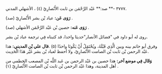 ٣٧٧٧ -** صد:** عَبْد الرَّحْمَن بن ثابت الأَنْصارِيّ (٤) ، الأشهلي المدني.

**رَوَى عَن:** عباد بْن بشر الأَنْصارِيّ (صد) .

**رَوَى عَنه:** حصين بْن عَبْد الرَّحْمَن الأشهلي (صد) .

روى له أبو داود في "فضائل الأنصار"حديثا واحدا، قد كتبناه فِي ترجمة عباد بْن بشر.

وفرق أبو حاتم بينه وبين الَّذِي قَبْلَهُ، ويُحْتَمَلُ أَنْ يَكُونَا واحدًا (٥) .**قال علي بْن المديني:** هذا عَبْد الرحمن بْن ثابت بْن الصامت الأَنْصارِيّ، ولا أحفظ لعباد بْن بشر غَيْر هَذَا الْحَدِيث.

**وَقَال فِي موضع آخر:** هذا حصين بن عَبْد الرحمن بن عَبد اللَّه بْن المصعب الخطمي من أهل المدينة، وهذا عَبْد الرحمن بْن ثابت بْن الصامت الأَنْصارِيّ (١) .